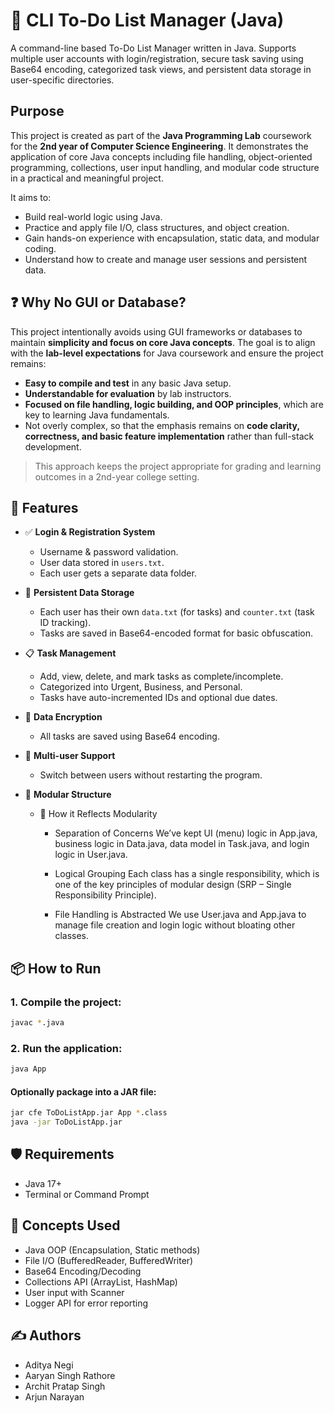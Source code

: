  # 📝 CLI To-Do List Manager (Java)

A command-line based To-Do List Manager written in Java. Supports multiple user accounts with login/registration, secure task saving using Base64 encoding, categorized task views, and persistent data storage in user-specific directories.

## Purpose
This project is created as part of the **Java Programming Lab** coursework for the **2nd year of Computer Science Engineering**. It demonstrates the application of core Java concepts including file handling, object-oriented programming, collections, user input handling, and modular code structure in a practical and meaningful project.

It aims to:

- Build real-world logic using Java.
- Practice and apply file I/O, class structures, and object creation.
- Gain hands-on experience with encapsulation, static data, and modular coding.
- Understand how to create and manage user sessions and persistent data.

## ❓ Why No GUI or Database?

This project intentionally avoids using GUI frameworks or databases to maintain **simplicity and focus on core Java concepts**. The goal is to align with the **lab-level expectations** for Java coursework and ensure the project remains:

- **Easy to compile and test** in any basic Java setup.
- **Understandable for evaluation** by lab instructors.
- **Focused on file handling, logic building, and OOP principles**, which are key to learning Java fundamentals.
- Not overly complex, so that the emphasis remains on **code clarity, correctness, and basic feature implementation** rather than full-stack development.

> This approach keeps the project appropriate for grading and learning outcomes in a 2nd-year college setting.


## 🚀 Features

- ✅ **Login & Registration System**
    - Username & password validation.
    - User data stored in `users.txt`.
    - Each user gets a separate data folder.

- 📂 **Persistent Data Storage**
    - Each user has their own `data.txt` (for tasks) and `counter.txt` (task ID tracking).
    - Tasks are saved in Base64-encoded format for basic obfuscation.

- 📋 **Task Management**
    - Add, view, delete, and mark tasks as complete/incomplete.
    - Categorized into Urgent, Business, and Personal.
    - Tasks have auto-incremented IDs and optional due dates.

- 🔐 **Data Encryption**
    - All tasks are saved using Base64 encoding.

- 👥 **Multi-user Support**
    - Switch between users without restarting the program.
- 📳 **Modular Structure**
  - 🔎 How it Reflects Modularity
    - Separation of Concerns
    We’ve kept UI (menu) logic in App.java, business logic in Data.java, data model in Task.java, and login logic in User.java.

    - Logical Grouping
Each class has a single responsibility, which is one of the key principles of modular design (SRP – Single Responsibility Principle).

    - File Handling is Abstracted
    We use User.java and App.java to manage file creation and login logic without bloating other classes.


## 📦 How to Run

### 1. Compile the project:
```bash
javac *.java
```
### 2. Run the application:
```bash
java App
```
#### Optionally package into a JAR file:
```bash
jar cfe ToDoListApp.jar App *.class
java -jar ToDoListApp.jar
```

## 🛡️ Requirements 
- Java 17+
- Terminal or Command Prompt

## 🧠 Concepts Used
- Java OOP (Encapsulation, Static methods)
- File I/O (BufferedReader, BufferedWriter)
- Base64 Encoding/Decoding
- Collections API (ArrayList, HashMap)
- User input with Scanner
- Logger API for error reporting

## ✍️ Authors
- Aditya Negi
- Aaryan Singh Rathore
- Archit Pratap Singh
- Arjun Narayan

